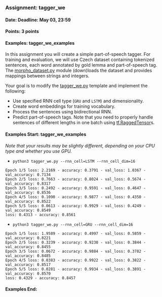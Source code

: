 ### Assignment: tagger_we
#### Date: Deadline: May 03, 23:59
#### Points: 3 points
#### Examples: tagger_we_examples

In this assignment you will create a simple part-of-speech tagger. For training
and evaluation, we will use Czech dataset containing tokenized sentences, each
word annotated by gold lemma and part-of-speech tag. The
[morpho_dataset.py](https://github.com/ufal/npfl114/tree/master/labs/08/morpho_dataset.py)
module (down)loads the dataset and provides mappings between strings and integers.

Your goal is to modify the
[tagger_we.py](https://github.com/ufal/npfl114/tree/master/labs/08/tagger_we.py)
template and implement the following:
- Use specified RNN cell type (`GRU` and `LSTM`) and dimensionality.
- Create word embeddings for training vocabulary.
- Process the sentences using bidirectional RNN.
- Predict part-of-speech tags.
Note that you need to properly handle sentences of different lengths in one
batch using [tf.RaggedTensor](https://www.tensorflow.org/guide/ragged_tensor)s.

#### Examples Start: tagger_we_examples
_Note that your results may be slightly different, depending on your CPU type and whether you use GPU._
- `python3 tagger_we.py --rnn_cell=LSTM --rnn_cell_dim=16`
```
Epoch 1/5 loss: 2.2169 - accuracy: 0.3791 - val_loss: 1.0367 - val_accuracy: 0.7134
Epoch 2/5 loss: 0.7663 - accuracy: 0.8024 - val_loss: 0.5674 - val_accuracy: 0.8317
Epoch 3/5 loss: 0.2492 - accuracy: 0.9591 - val_loss: 0.4647 - val_accuracy: 0.8536
Epoch 4/5 loss: 0.1090 - accuracy: 0.9877 - val_loss: 0.4350 - val_accuracy: 0.8522
Epoch 5/5 loss: 0.0613 - accuracy: 0.9929 - val_loss: 0.4249 - val_accuracy: 0.8549
loss: 0.4313 - accuracy: 0.8561
```
- `python3 tagger_we.py --rnn_cell=GRU --rnn_cell_dim=16`
```
Epoch 1/5 loss: 1.9589 - accuracy: 0.4997 - val_loss: 0.5859 - val_accuracy: 0.8221
Epoch 2/5 loss: 0.3239 - accuracy: 0.9230 - val_loss: 0.3844 - val_accuracy: 0.8455
Epoch 3/5 loss: 0.0672 - accuracy: 0.9884 - val_loss: 0.3782 - val_accuracy: 0.8485
Epoch 4/5 loss: 0.0383 - accuracy: 0.9922 - val_loss: 0.3822 - val_accuracy: 0.8517
Epoch 5/5 loss: 0.0281 - accuracy: 0.9934 - val_loss: 0.3891 - val_accuracy: 0.8570
loss: 0.4329 - accuracy: 0.8457
```
#### Examples End:
